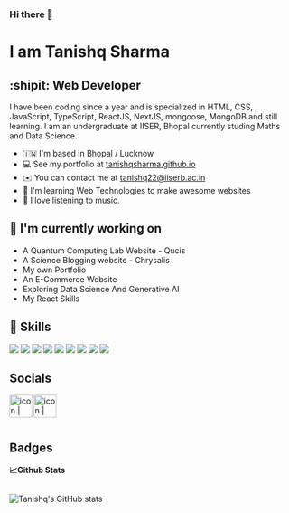 ### Hi there 👋



<h1>I am Tanishq Sharma </h1>

<h2>:shipit: Web Developer  </h2>

<p>I have been coding since a year and is specialized in HTML, CSS, JavaScript, TypeScript, ReactJS, NextJS, mongoose, MongoDB and still learning. I am an undergraduate at IISER, Bhopal currently studing Maths and Data Science.</p>

* 🇮🇳   I'm based in Bhopal / Lucknow 
* 💻   See my portfolio at [tanishqsharma.github.io](https://TanishqSharma2022.github.io/tanishqsharma)
* ✉️  You can contact me at [tanishq22@iiserb.ac.in](mailto:tanishq22@iiserb.ac.in)
* 🧠  I'm learning Web Technologies to make awesome websites
* 🎹  I love listening to music.


## 🔭 I'm currently working on

- A Quantum Computing Lab Website - Qucis
- A Science Blogging website - Chrysalis
- My own Portfolio
- An E-Commerce Website
- Exploring Data Science And Generative AI
- My React Skills


<h2>💼 Skills</h2>
<div class="flex flex-row gap-x-4">

<img src="https://img.shields.io/badge/HTML5-E34F26.svg?style=for-the-badge&logo=HTML5&logoColor=white" />
<img src="https://img.shields.io/badge/CSS3-1572B6.svg?style=for-the-badge&logo=CSS3&logoColor=white" />
<img src="https://img.shields.io/badge/Tailwind%20CSS-06B6D4.svg?style=for-the-badge&logo=Tailwind-CSS&logoColor=white" />
<img src="https://img.shields.io/badge/JavaScript-F7DF1E.svg?style=for-the-badge&logo=JavaScript&logoColor=black" />
<img src="https://img.shields.io/badge/TypeScript-3178C6.svg?style=for-the-badge&logo=TypeScript&logoColor=white" />
<img src="https://img.shields.io/badge/React-61DAFB.svg?style=for-the-badge&logo=React&logoColor=black" />
<img src="https://img.shields.io/badge/Next.js-000000.svg?style=for-the-badge&logo=nextdotjs&logoColor=white" />
<img src="https://img.shields.io/badge/MongoDB-47A248.svg?style=for-the-badge&logo=MongoDB&logoColor=white" />
<img src="https://img.shields.io/badge/Mongoose-F04D35.svg?style=for-the-badge&logo=Mongoose&logoColor=white" />
</div>

<h2>Socials</h2>
<div>
<a target="_blank" href="https://in.linkedin.com/in/tanishq-sharma-iiser"><img align="left" src="https://raw.githubusercontent.com/yushi1007/yushi1007/main/images/linkedin.svg" alt="icon | LinkedIn" width="40px" /></a>

<a target="_blank" href="https://www.instagram.com/itsmetanishq____/"><img align="left" src="https://raw.githubusercontent.com/yushi1007/yushi1007/main/images/instagram.svg" alt="icon | Instagram" width="40px" /></a>

</div>
<br>
<br>
<br>



<h2>Badges</h2>
<p><b>📈Github Stats</b></p>
<div align="bottom" style="display: grid; grid-template-colums: 2; align-items: top; ">


![Tanishq's GitHub stats](https://github-readme-stats.vercel.app/api?username=tanishqsharma2022&show_icons=true&theme=radical)
<!--<img src="https://github-readme-stats.vercel.app/api?username=TanishqSharma2022&theme=lime-green" />

<img src="https://github-readme-stats.vercel.app/api/top-langs/?username=TanishqSharma2022&theme=lime-green" /> 


<img src="https://streak-stats.demolab.com/?user=tanishqsharma2022" /> -->

</div>
